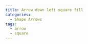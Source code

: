 ```yaml
---
title: Arrow down left square fill
categories:
  - Shape Arrows
tags:
  - arrow
  - square
---
```

